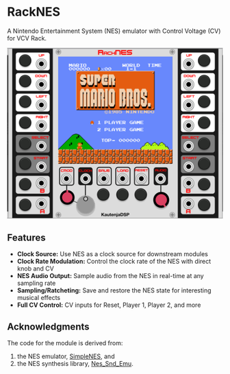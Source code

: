 # RackNES

A Nintendo Entertainment System (NES) emulator with Control Voltage (CV) for VCV Rack.

![RackNES](img/RackNES.png)

## Features

- **Clock Source:** Use NES as a clock source for downstream modules
- **Clock Rate Modulation:** Control the clock rate of the NES with direct knob and CV
- **NES Audio Output:** Sample audio from the NES in real-time at any sampling rate
- **Sampling/Ratcheting:** Save and restore the NES state for interesting musical effects
- **Full CV Control:** CV inputs for Reset, Player 1, Player 2, and more

## Acknowledgments

The code for the module is derived from:
1. the NES emulator, [SimpleNES](https://github.com/amhndu/SimpleNES), and
2. the NES synthesis library, [Nes_Snd_Emu](https://github.com/jamesathey/Nes_Snd_Emu).
